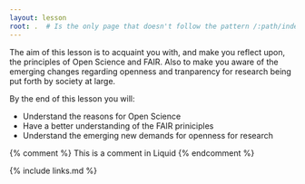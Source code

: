 ```yaml
---
layout: lesson
root: .  # Is the only page that doesn't follow the pattern /:path/index.html
---
```


The aim of this lesson is to acquaint you with, and make you reflect upon, the principles of Open Science and FAIR. Also to make you aware of the emerging changes regarding openness and tranparency for research being put forth by society at large.

By the end of this lesson you will:
- Understand the reasons for Open Science
- Have a better understanding of the FAIR priniciples
- Understand the emerging new demands for openness for research

<!-- this is an html comment -->

{% comment %} This is a comment in Liquid {% endcomment %}

{% include links.md %}
